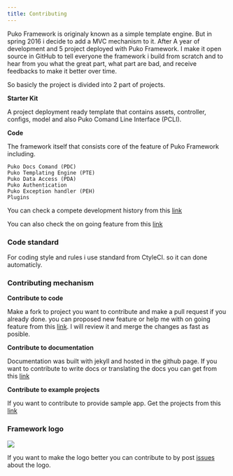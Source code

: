 ```yaml
---
title: Contributing
---
```


Puko Framework is originaly known as a simple template engine. 
But in spring 2016 i decide to add a MVC mechanism to it.
After A year of development and 5 project deployed with Puko Framework. 
I make it open source in GitHub to tell everyone the framework i build from scratch 
and to hear from you what the great part, what part are bad, and receive feedbacks
to make it better over time.

So basicly the project is divided into 2 part of projects.

**Starter Kit**

A project deployment ready template that contains assets, controller, configs, model 
and also Puko Comand Line Interface (PCLI).

**Code**

The framework itself that consists core of the feature of Puko Framework including.

```text
Puko Docs Comand (PDC)
Puko Templating Engine (PTE)
Puko Data Access (PDA)
Puko Authentication
Puko Exception handler (PEH)
Plugins
```

You can check a compete development history from this [link](https://github.com/Velliz/pukoframework/blob/master/changelog.md)

You can also check the on going feature from this [link](https://github.com/Velliz/pukoframework/blob/master/todo.md)

### Code standard

For coding style and rules i use standard from CtyleCI. so it can done automaticly.

### Contributing mechanism

**Contribute to code**

Make a fork to project you want to contribute and make a pull request if you already done.
you can proposed new feature or help me with on going feature from this [link](https://github.com/Velliz/pukoframework/blob/master/todo.md).
I will review it and merge the changes as fast as posible.

**Contribute to documentation**

Documentation was built with jekyll and hosted in the github page. 
If you want to contribute to write docs or translating the docs you can get from this [link](https://github.com/Velliz/pukodocs)

**Contribute to example projects**

If you want to contribute to provide sample app. Get the projects from this [link](https://github.com/Velliz/pukoexample)

### Framework logo

<img src="../img/puko-material-200.png">

If you want to make the logo better you can contribute to by post [issues](https://github.com/Velliz/pukoframework/issues) 
about the logo.